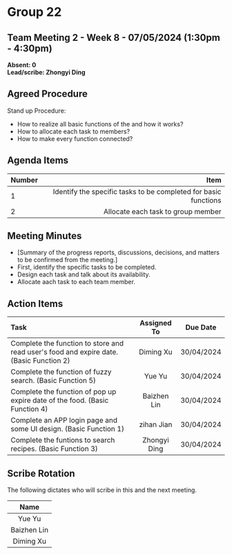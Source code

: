 # Group 22

## Team Meeting 2 - Week 8 - 07/05/2024 (1:30pm - 4:30pm)
**Absent: 0**
<br>
**Lead/scribe: Zhongyi Ding**

## Agreed Procedure
Stand up Procedure: 
- How to realize all basic functions of the and how it works?
- How to allocate each task to members?
- How to make every function connected?

## Agenda Items
| Number |                                                                                                                    Item |
|:-------|------------------------------------------------------------------------------------------------------------------------:|
| 1      |                                                         Identify the specific tasks to be completed for basic functions |
| 2      |                                                                                      Allocate each task to group member |


## Meeting Minutes
- [Summary of the progress reports, discussions, decisions, and matters to be confirmed from the meeting.]
- First, identify the specific tasks to be completed.
- Design each task and talk about its availability.
- Allocate aach task to each team member.


## Action Items
| Task                                                                                                                              | Assigned To  |    Due Date    |
|:----------------------------------------------------------------------------------------------------------------------------------|:------------:|:--------------:|
| Complete the function to store and read user's food and expire date.  (Basic Function 2)                                          |  Diming Xu   |   30/04/2024   |
| Complete the function of fuzzy search.  (Basic Function 5)                                                                        |    Yue Yu    |   30/04/2024   |
| Complete the function of pop up expire date of the food. (Basic Function 4)                                                       | Baizhen Lin  |   30/04/2024   |
| Complete an APP login page and some UI design. (Basic Function 1)                                                                 |  zihan Jian  |   30/04/2024   |
| Complete the funtions to search recipes. (Basic Function 3)                                                                       | Zhongyi Ding |   30/04/2024   |



## Scribe Rotation
The following dictates who will scribe in this and the next meeting.

|     Name     |        
|:------------:|
|    Yue Yu    |
| Baizhen Lin  | 
|  Diming Xu   | 
